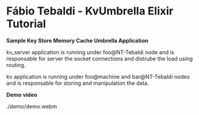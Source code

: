 # Fábio Tebaldi - KvUmbrella Elixir Tutorial

**Sample Key Store Memory Cache Umbrella Application**

kv_server application is running under foo@NT-Tebaldi node and is responsable for server the socket connections and distrube the load using routing.

kv application is running under foo@machine and bar@NT-Tebaldi nodes and is responsable for storing and manipulation the data.

**Demo video**

./demo/demo.webm
